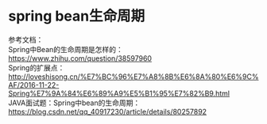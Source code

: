 # spring bean生命周期
参考文档：  
Spring中Bean的生命周期是怎样的：https://www.zhihu.com/question/38597960  
Spring的扩展点：http://loveshisong.cn/%E7%BC%96%E7%A8%8B%E6%8A%80%E6%9C%AF/2016-11-22-Spring%E7%9A%84%E6%89%A9%E5%B1%95%E7%82%B9.html  
JAVA面试题：Spring中bean的生命周期：https://blog.csdn.net/qq_40917230/article/details/80257892